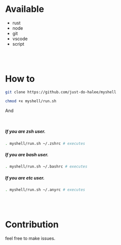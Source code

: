 # Available

- rust
- node
- git
- vscode
- script

<br>
<br>

# How to

```zsh
git clone https://github.com/just-do-halee/myshell

chmod +x myshell/run.sh
```

And

<br>

##### If you are zsh user.

```zsh
. myshell/run.sh ~/.zshrc # executes
```

##### If you are bash user.

```bash
. myshell/run.sh ~/.bashrc # executes
```

##### If you are etc user.

```bash
. myshell/run.sh ~/.anyrc # executes
```

<br>
<br>

# Contribution

feel free to make issues.
